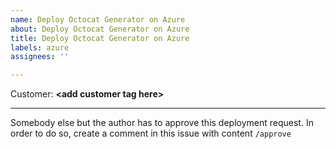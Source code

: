 ```yaml
---
name: Deploy Octocat Generator on Azure
about: Deploy Octocat Generator on Azure
title: Deploy Octocat Generator on Azure
labels: azure
assignees: ''

---
```


Customer: **&lt;add customer tag here&gt;**

---
Somebody else but the author has to approve this deployment request.
In order to do so, create a comment in this issue with content 
```/approve```
